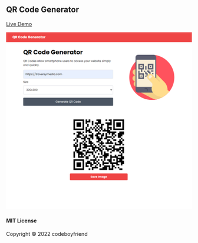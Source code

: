 ## QR Code Generator

[Live Demo](https://generateqrcod-e.netlify.app/)

<img src=' src/img/screen.png'/>

#### MIT License

Copyright &copy; 2022 codeboyfriend
